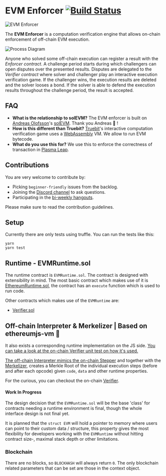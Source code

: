 # EVM Enforcer [![Build Status](https://circleci.com/gh/leapdao/solEVM-enforcer.svg?style=svg)](https://circleci.com/gh/leapdao/solEVM-enforcer)

![EVM Enforcer](https://i.imgur.com/V9EGql2.png)

The **EVM Enforcer** is a computation verification engine that allows on-chain enforcement of off-chain EVM execution. 

![Process Diagram](https://i.imgur.com/o1FRMqp.png)

Anyone who solved some off-chain execution can register a result with the *Enforcer contract*. A challenge period starts during which challengers can open disputes over the presented results. Disputes are delegated to the *Verifier contract* where solver and challenger play an interactive execution verification game. If the challenger wins, the execution results are deleted and the solver looses a bond. If the solver is able to defend the execution results throughout the challenge period, the result is accepted.


## FAQ

- **What is the relationship to solEVM?**
The EVM enforcer is built on [Andreas Olofsson](https://github.com/androlo)'s [solEVM](https://github.com/Ohalo-Ltd/solevm). Thank you Andreas :clap: !
- **How is this different than Truebit?**
[Truebit](http://truebit.io)'s interactive computation verification game uses a [WebAssembly](https://webassembly.org/) VM. We allow to run EVM bytecode. 
- **What do you use this for?**
We use this to enforce the correctness of transaction in [Plasma Leap](https://ethresear.ch/t/plasma-leap-a-state-enabled-computing-model-for-plasma/3539).


## Contributions

You are very welcome to contribute by:
- Picking `beginner-friendly` issues from the backlog.
- Joining the [Discord channel](https://discord.gg/7bfD6eB) to ask questions.
- Participating in the [bi-weekly hangouts](https://hackmd.io/Kn0hwBA7Tvm6mfacCH1rIw?both).

Please make sure to read the contribution guidelines.


## Setup

Currently there are only tests using truffle. You can run the tests like this:

```
yarn
yarn test
```

## Runtime - EVMRuntime.sol

The runtime contract is `EVMRuntime.sol`. The contract is designed with extensibility in mind.
The most basic contract which makes use of it is [EthereumRuntime.sol](https://github.com/leapdao/solEVM-enforcer/blob/master/contracts/EVMRuntime.sol),
the contract has an `execute` function which is used to run code.

Other contracts which makes use of the `EVMRuntime` are:
- [Verifier.sol](https://github.com/leapdao/solEVM-enforcer/blob/master/contracts/Verifier.sol)


## Off-chain Interpreter & Merkelizer | Based on ethereumjs-vm :clap:

It also exists a corresponding runtime implementation on the JS side.
[You can take a look at the on-chain Verifier unit test on how it's used.](https://github.com/leapdao/solEVM-enforcer/blob/master/test/verifier.js)

[The off-chain Interpreter mimics the on-chain Stepper](https://github.com/leapdao/solEVM-enforcer/blob/master/utils/EVMRuntime.js)
and together with the [Merkelizer](https://github.com/leapdao/solEVM-enforcer/blob/master/utils/Merkelizer.js),
creates a Merkle Root of the individual execution steps (before and after each opcode) given `code`, `data` and other runtime properties.

For the curious, you can checkout the on-chain [Verifier](https://github.com/leapdao/solEVM-enforcer/blob/master/contracts/Verifier.sol).


#### Work In Progress

The design decision that the `EVMRuntime.sol` will be the base 'class' for contracts needing a runtime environment is final,
though the whole interface design is not final yet.

It is planned that the `struct EVM` will hold a pointer to memory where users can point to their custom data / structure,
this property gives the most flexibility for developers working with the `EVMRuntime` without hitting contract size-, maximal stack depth or other limitations.


### Blockchain

There are no blocks, so `BLOCKHASH` will always return `0`. The only blockchain related parameters that can be set are those in the context object.
